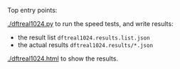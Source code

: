 Top entry points:

[./dftreal1024.py](dftreal1024.py) to run the speed tests, and write results:
 * the result list `dftreal1024.results.list.json`
 * the actual results `dftreal1024.results/*.json`

[./dftreal1024.html](dftreal1024.html) to show the results.
